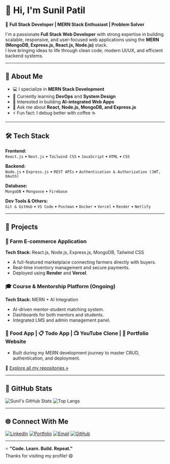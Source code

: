 # 👋 Hi, I'm Sunil Patil

🚀 **Full Stack Developer | MERN Stack Enthusiast | Problem Solver**

I'm a passionate **Full Stack Web Developer** with strong expertise in building scalable, responsive, and user-focused web applications using the **MERN (MongoDB, Express.js, React.js, Node.js)** stack.  
I love bringing ideas to life through clean code, modern UI/UX, and efficient backend systems.

---

## 🧠 About Me
- 💻 I specialize in **MERN Stack Development**
- 🌱 Currently learning **DevOps** and **System Design**
- 🧩 Interested in building **AI-integrated Web Apps**
- 💬 Ask me about **React, Node.js, MongoDB, and Express.js**
- ⚡ Fun fact: I debug better with coffee ☕

---

## 🛠️ Tech Stack

**Frontend:**  
`React.js` • `Next.js` • `Tailwind CSS` • `JavaScript` • `HTML` • `CSS`

**Backend:**  
`Node.js` • `Express.js` • `REST APIs` • `Authentication & Authorization (JWT, OAuth)`

**Database:**  
`MongoDB` • `Mongoose` • `Firebase`

**Dev Tools & Others:**  
`Git & GitHub` • `VS Code` • `Postman` • `Docker` • `Vercel` • `Render` • `Netlify`

---

## 💼 Projects

### 🛒 Farm E-commerce Application
**Tech Stack:** React.js, Node.js, Express.js, MongoDB, Tailwind CSS  
- A full-featured marketplace connecting farmers directly with buyers.  
- Real-time inventory management and secure payments.  
- Deployed using **Render** and **Vercel**.

### 🎓 Course & Mentorship Platform (Ongoing)
**Tech Stack:** MERN + AI Integration  
- AI-driven mentor-student matching system.  
- Dashboards for both mentors and students.  
- Integrated LMS and admin management panel.

### 🍴 Food App | 📋 Todo App | 📺 YouTube Clone | 💼 Portfolio Website
- Built during my MERN development journey to master CRUD, authentication, and deployment.  

🔗 [Explore all my repositories »](https://github.com/your-github-username)

---

## 🧩 GitHub Stats

![Sunil's GitHub Stats](https://github-readme-stats.vercel.app/api?username=your-github-username&show_icons=true&theme=radical)
![Top Langs](https://github-readme-stats.vercel.app/api/top-langs/?username=your-github-username&layout=compact&theme=radical)

---

## 🌐 Connect With Me

[![LinkedIn](https://img.shields.io/badge/LinkedIn-blue?logo=linkedin&logoColor=white)](https://www.linkedin.com/in/your-linkedin/)
[![Portfolio](https://img.shields.io/badge/Portfolio-black?logo=vercel&logoColor=white)](https://your-portfolio-link)
[![Email](https://img.shields.io/badge/Email-sunilpatil%40gmail.com-red)](mailto:sunilpatil@gmail.com)
[![GitHub](https://img.shields.io/badge/GitHub-000?logo=github&logoColor=white)](https://github.com/your-github-username)

---

⭐ **"Code. Learn. Build. Repeat."**  
Thanks for visiting my profile! 😄
